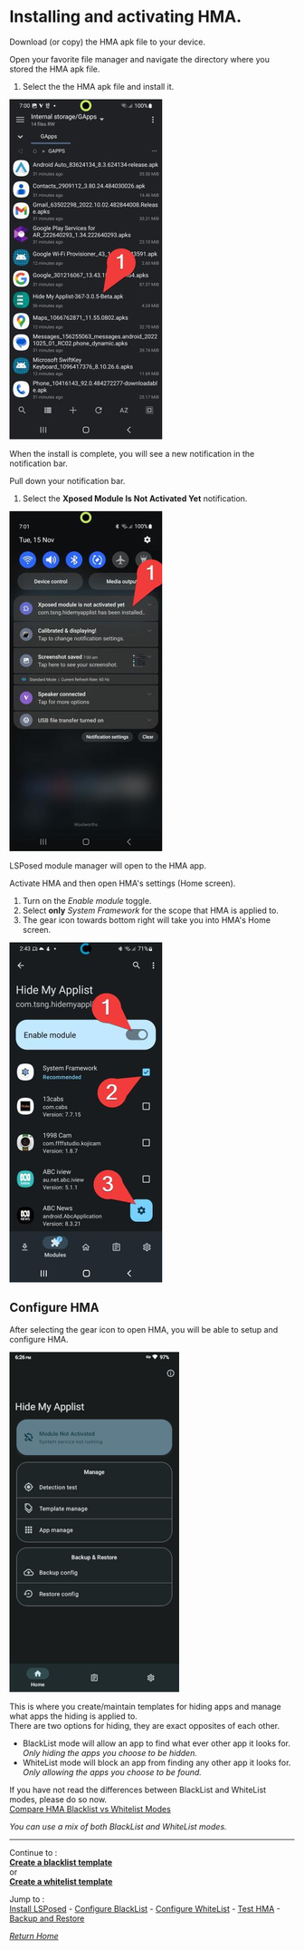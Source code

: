 # Installing and activating HMA.

Download (or copy) the HMA apk file to your device.<br>

Open your favorite file manager and navigate the directory where you stored the HMA apk file.
1. Select the the HMA apk file and install it.

![](image/HMA01.jpg?raw=true)

When the install is complete, you will see a new notification in the notification bar.

Pull down your notification bar.

1. Select the <b>Xposed Module Is Not Activated Yet</b> notification.

![](image/HMA02.jpg?raw=true)

LSPosed module manager will open to the HMA app.<br>

Activate HMA and then open HMA's settings (Home screen).
1. Turn on the <i>Enable module</i> toggle.
2. Select <b>only</b> <i>System Framework</i> for the scope that HMA is applied to.
3. The gear icon towards bottom right will take you into HMA's Home screen.

![](image/HMA03.jpg?raw=true)


## Configure HMA

After selecting the gear icon to open HMA, you will be able to setup and configure HMA.

![](image/HMA00.jpg?raw=true)

This is where you create/maintain templates for hiding apps and manage what apps the hiding is applied to.<br>
There are two options for hiding, they are exact opposites of each other.<br>
- BlackList mode will allow an app to find what ever other app it looks for.<br>
  <i>Only hiding the apps you choose to be hidden.</i>
- WhiteList mode will block an app from finding any other app it looks for.<br>
  <i>Only allowing the apps you choose to be found.</i>

If you have not read the differences between BlackList and WhiteList modes, please do so now.<br>
[Compare HMA Blacklist vs Whitelist Modes]

<i>You can use a mix of both BlackList and WhiteList modes.</i>

---

Continue to :<br>
[<b>Create a blacklist template</b>](BlackList.md)<br>
or<br>
[<b>Create a whitelist template</b>](WhiteList.md)<br>

Jump to :<br>
[Install LSPosed] - [Configure BlackList] - [Configure WhiteList] - [Test HMA] - [Backup and Restore]<br>

[<i>Return Home</i>](README.md)

<!--List of page links-->
[HMA Home]: (README.md)
[Install LSPosed]: Install-LSPosed.md
[Install HMA]: Install.md
[Compare HMA Blacklist vs Whitelist Modes]: BlacklistvsWhitelist.md
[Configure BlackList]: BlackList.md
[Configure WhiteList]: WhiteList.md
[Test HMA]: TestHMA.md
[Backup and Restore]: BackupAndRestore.md
[KnownIssues]: https://github.com/mModule/guide_hma/blob/master/KnownIssues.md

[Magisk Pages]: MagiskTOC.md
[Magisk USNF]: https://github.com/mModule/guide_hma/blob/master/Magisk-SafetyNet-Fix.md
[PlayIntegrity]: https://github.com/mModule/guide_hma/blob/master/Integrity-Check.md
[MagiskHide]: https://github.com/mModule/guide_hma/blob/master/Magisk-Hide.md
